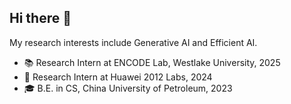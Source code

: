 ## Hi there 👋

<!--
**hp-l33/hp-l33** is a ✨ _special_ ✨ repository because its `README.md` (this file) appears on your GitHub profile.

Here are some ideas to get you started:

- 🔭 I’m currently working on ...
- 🌱 I’m currently learning ...
- 👯 I’m looking to collaborate on ...
- 🤔 I’m looking for help with ...
- 💬 Ask me about ...
- 📫 How to reach me: ...
- 😄 Pronouns: ...
- ⚡ Fun fact: ...
-->

My research interests include Generative AI and Efficient AI.

<!--
- 🔭 Incoming M.Phil. student at HKUST(GZ), 2025
-->
- 📚 Research Intern at ENCODE Lab, Westlake University, 2025
- 💼 Research Intern at Huawei 2012 Labs, 2024
- 🎓 B.E. in CS, China University of Petroleum, 2023
